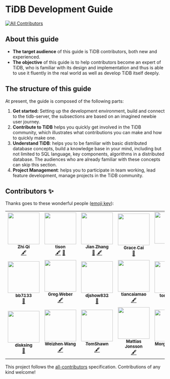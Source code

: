 # TiDB Development Guide

<!-- ALL-CONTRIBUTORS-BADGE:START - Do not remove or modify this section -->
[![All Contributors](https://img.shields.io/badge/all_contributors-15-orange.svg?style=flat-square)](#contributors-)
<!-- ALL-CONTRIBUTORS-BADGE:END -->

## About this guide

* **The target audience** of this guide is TiDB contributors, both new and experienced.
* **The objective** of this guide is to help contributors become an expert of TiDB, who is familiar with its design and implementation and thus is able to use it fluently in the real world as well as develop TiDB itself deeply.

## The structure of this guide

At present, the guide is composed of the following parts:

1. **Get started:** Setting up the development environment, build and connect to the tidb-server, the subsections are based on an imagined newbie user journey.
2. **Contribute to TiDB** helps you quickly get involved in the TiDB community, which illustrates what contributions you can make and how to quickly make one.
3. **Understand TiDB**: helps you to be familiar with basic distributed database concepts, build a knowledge base in your mind, including but not limited to SQL language, key components, algorithms in a distributed database. The audiences who are already familiar with these concepts can skip this section.
4. **Project Management**: helps you to participate in team working, lead feature development, manage projects in the TiDB community.

## Contributors ✨

Thanks goes to these wonderful people ([emoji key](https://allcontributors.org/docs/en/emoji-key)):

<!-- ALL-CONTRIBUTORS-LIST:START - Do not remove or modify this section -->
<!-- prettier-ignore-start -->
<!-- markdownlint-disable -->
<table>
  <tr>
    <td align="center"><a href="https://github.com/LittleFall"><img src="https://avatars.githubusercontent.com/u/30543181?v=4?s=100" width="100px;" alt=""/><br /><sub><b>Zhi Qi</b></sub></a><br /><a href="#content-LittleFall" title="Content">🖋</a></td>
    <td align="center"><a href="https://tisonkun.github.io/Miracle/"><img src="https://avatars.githubusercontent.com/u/18818196?v=4?s=100" width="100px;" alt=""/><br /><sub><b>tison</b></sub></a><br /><a href="#content-tisonkun" title="Content">🖋</a> <a href="https://github.com/pingcap/tidb-dev-guide/pulls?q=is%3Apr+reviewed-by%3Atisonkun" title="Reviewed Pull Requests">👀</a></td>
    <td align="center"><a href="http://zz-jason.github.io/"><img src="https://avatars.githubusercontent.com/u/5268763?v=4?s=100" width="100px;" alt=""/><br /><sub><b>Jian Zhang</b></sub></a><br /><a href="https://github.com/pingcap/tidb-dev-guide/pulls?q=is%3Apr+reviewed-by%3Azz-jason" title="Reviewed Pull Requests">👀</a> <a href="#content-zz-jason" title="Content">🖋</a></td>
    <td align="center"><a href="https://github.com/qiancai"><img src="https://avatars.githubusercontent.com/u/79440533?v=4?s=100" width="100px;" alt=""/><br /><sub><b>Grace Cai</b></sub></a><br /><a href="https://github.com/pingcap/tidb-dev-guide/pulls?q=is%3Apr+reviewed-by%3Aqiancai" title="Reviewed Pull Requests">👀</a></td>
    <td align="center"><a href="https://ichn.xyz"><img src="https://avatars.githubusercontent.com/u/29735669?v=4?s=100" width="100px;" alt=""/><br /><sub><b>虎</b></sub></a><br /><a href="#content-ichn-hu" title="Content">🖋</a> <a href="https://github.com/pingcap/tidb-dev-guide/pulls?q=is%3Apr+reviewed-by%3Aichn-hu" title="Reviewed Pull Requests">👀</a></td>
  </tr>
  <tr>
    <td align="center"><a href="https://github.com/bb7133"><img src="https://avatars.githubusercontent.com/u/1174042?v=4?s=100" width="100px;" alt=""/><br /><sub><b>bb7133</b></sub></a><br /><a href="https://github.com/pingcap/tidb-dev-guide/pulls?q=is%3Apr+reviewed-by%3Abb7133" title="Reviewed Pull Requests">👀</a></td>
    <td align="center"><a href="https://www.linkedin.com/in/gregabramowitzweber"><img src="https://avatars.githubusercontent.com/u/1183?v=4?s=100" width="100px;" alt=""/><br /><sub><b>Greg Weber</b></sub></a><br /><a href="#content-gregwebs" title="Content">🖋</a></td>
    <td align="center"><a href="https://github.com/djshow832"><img src="https://avatars.githubusercontent.com/u/29590578?v=4?s=100" width="100px;" alt=""/><br /><sub><b>djshow832</b></sub></a><br /><a href="https://github.com/pingcap/tidb-dev-guide/pulls?q=is%3Apr+reviewed-by%3Adjshow832" title="Reviewed Pull Requests">👀</a></td>
    <td align="center"><a href="http://www.zenlife.tk"><img src="https://avatars.githubusercontent.com/u/1420062?v=4?s=100" width="100px;" alt=""/><br /><sub><b>tiancaiamao</b></sub></a><br /><a href="#content-tiancaiamao" title="Content">🖋</a></td>
    <td align="center"><a href="https://github.com/tomdewan"><img src="https://avatars.githubusercontent.com/u/50153616?v=4?s=100" width="100px;" alt=""/><br /><sub><b>tomdewan</b></sub></a><br /><a href="https://github.com/pingcap/tidb-dev-guide/pulls?q=is%3Apr+reviewed-by%3Atomdewan" title="Reviewed Pull Requests">👀</a></td>
  </tr>
  <tr>
    <td align="center"><a href="https://github.com/disksing"><img src="https://avatars.githubusercontent.com/u/12077877?v=4?s=100" width="100px;" alt=""/><br /><sub><b>disksing</b></sub></a><br /><a href="https://github.com/pingcap/tidb-dev-guide/pulls?q=is%3Apr+reviewed-by%3Adisksing" title="Reviewed Pull Requests">👀</a></td>
    <td align="center"><a href="https://www.hawkingrei.com/blog/"><img src="https://avatars.githubusercontent.com/u/3427324?v=4?s=100" width="100px;" alt=""/><br /><sub><b>Weizhen Wang</b></sub></a><br /><a href="#content-hawkingrei" title="Content">🖋</a></td>
    <td align="center"><a href="https://github.com/TomShawn"><img src="https://avatars.githubusercontent.com/u/41534398?v=4?s=100" width="100px;" alt=""/><br /><sub><b>TomShawn</b></sub></a><br /><a href="#content-TomShawn" title="Content">🖋</a></td>
    <td align="center"><a href="https://github.com/mjonss"><img src="https://avatars.githubusercontent.com/u/5520054?v=4?s=100" width="100px;" alt=""/><br /><sub><b>Mattias Jonsson</b></sub></a><br /><a href="#content-mjonss" title="Content">🖋</a></td>
    <td align="center"><a href="http://www.tocker.ca/"><img src="https://avatars.githubusercontent.com/u/57982?v=4?s=100" width="100px;" alt=""/><br /><sub><b>Morgan Tocker</b></sub></a><br /><a href="#content-morgo" title="Content">🖋</a></td>
  </tr>
</table>

<!-- markdownlint-restore -->
<!-- prettier-ignore-end -->

<!-- ALL-CONTRIBUTORS-LIST:END -->

This project follows the [all-contributors](https://github.com/all-contributors/all-contributors) specification. Contributions of any kind welcome!
